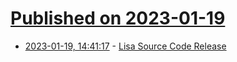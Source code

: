 # [Published on 2023-01-19](index.md)

* [2023-01-19, 14:41:17](https://news.ycombinator.com/item?id=34440757) - [Lisa Source Code Release](https://computerhistory.org/blog/the-lisa-apples-most-influential-failure/)
